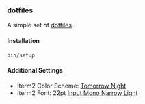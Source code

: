 ### dotfiles

A simple set of [dotfiles](http://dotfiles.github.com/).

#### Installation

```
bin/setup
```

#### Additional Settings
* iterm2 Color Scheme: [Tomorrow Night](https://github.com/chriskempson/tomorrow-theme/blob/master/iTerm2/Tomorrow%20Night.itermcolors)
* iterm2 Font: 22pt [Input Mono Narrow Light](http://input.fontbureau.com/info/)
